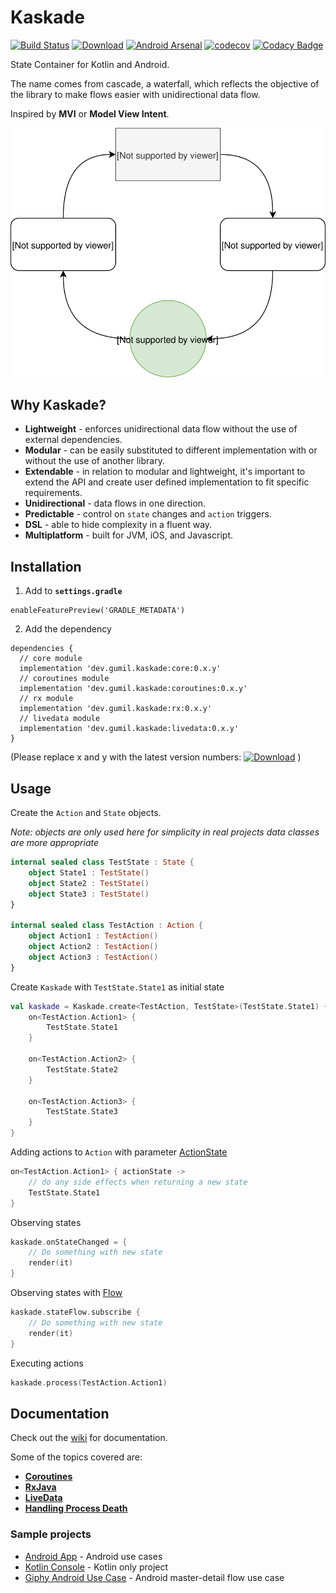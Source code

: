 # Kaskade
[![Build Status](https://travis-ci.org/gumil/Kaskade.svg?branch=master)](https://travis-ci.org/gumil/Kaskade)
[![Download](https://api.bintray.com/packages/gumil/maven/kaskade/images/download.svg)](https://bintray.com/gumil/maven/kaskade/_latestVersion)
[![Android Arsenal]( https://img.shields.io/badge/Android%20Arsenal-Kaskade-green.svg?style=flat )]( https://android-arsenal.com/details/1/7421 )
[![codecov](https://codecov.io/gh/gumil/Kaskade/branch/master/graph/badge.svg)](https://codecov.io/gh/gumil/Kaskade)
[![Codacy Badge](https://api.codacy.com/project/badge/Grade/832c3f8fcb4c4213bc72d674db75138f)](https://www.codacy.com/app/gumil/Kaskade?utm_source=github.com&amp;utm_medium=referral&amp;utm_content=gumil/Kaskade&amp;utm_campaign=Badge_Grade)

State Container for Kotlin and Android.

The name comes from cascade, a waterfall, which reflects the objective of the library to make flows easier with unidirectional data flow.

Inspired by **MVI** or **Model View Intent**.

![Kaskade](art/kaskade.svg)

## Why Kaskade?
* **Lightweight** - enforces unidirectional data flow without the use of external dependencies.
* **Modular** - can be easily substituted to different implementation with or without the use of another library.
* **Extendable** - in relation to modular and lightweight, it's important to extend the API and create user defined implementation to fit specific requirements.
* **Unidirectional** - data flows in one direction.
* **Predictable** - control on `state` changes and `action` triggers.
* **DSL** - able to hide complexity in a fluent way.
* **Multiplatform** - built for JVM, iOS, and Javascript.

## Installation
1. Add to **`settings.gradle`**
```
enableFeaturePreview('GRADLE_METADATA')
```
2. Add the dependency
```
dependencies {
  // core module
  implementation 'dev.gumil.kaskade:core:0.x.y'
  // coroutines module
  implementation 'dev.gumil.kaskade:coroutines:0.x.y'
  // rx module
  implementation 'dev.gumil.kaskade:rx:0.x.y'
  // livedata module
  implementation 'dev.gumil.kaskade:livedata:0.x.y'
}
```
(Please replace x and y with the latest version numbers: [![Download](https://api.bintray.com/packages/gumil/maven/kaskade/images/download.svg)](https://bintray.com/gumil/maven/kaskade/_latestVersion) )

## Usage
Create the `Action` and `State` objects.

_Note: objects are only used here for simplicity in real projects data classes are more appropriate_

```Kotlin
internal sealed class TestState : State {
    object State1 : TestState()
    object State2 : TestState()
    object State3 : TestState()
}

internal sealed class TestAction : Action {
    object Action1 : TestAction()
    object Action2 : TestAction()
    object Action3 : TestAction()
}
```

Create `Kaskade` with `TestState.State1` as initial state
```Kotlin
val kaskade = Kaskade.create<TestAction, TestState>(TestState.State1) {
    on<TestAction.Action1> {
        TestState.State1
    }

    on<TestAction.Action2> {
        TestState.State2
    }

    on<TestAction.Action3> {
        TestState.State3
    }
}
```

Adding actions to `Action` with parameter [ActionState](kaskade/core/src/commonMain/kotlin/dev/gumil/kaskade/models.kt)
```Kotlin
on<TestAction.Action1> { actionState ->
    // do any side effects when returning a new state
    TestState.State1
}
```

Observing states
```Kotlin
kaskade.onStateChanged = {
    // Do something with new state
    render(it)
}
```

Observing states with [Flow](kaskade/core/src/commonMain/kotlin/dev/gumil/kaskade/flow/Flow.kt)
```Kotlin
kaskade.stateFlow.subscribe {
    // Do something with new state
    render(it)
}
```

Executing actions
```Kotlin
kaskade.process(TestAction.Action1)
```

## Documentation
Check out the [wiki](https://github.com/gumil/Kaskade/wiki) for documentation.

Some of the topics covered are:
* **[Coroutines](https://github.com/gumil/Kaskade/wiki/Coroutines)**
* **[RxJava](https://github.com/gumil/Kaskade/wiki/RxJava)**
* **[LiveData](https://github.com/gumil/Kaskade/wiki/LiveData)**
* **[Handling Process Death](https://github.com/gumil/Kaskade/wiki/Android)**

### Sample projects
* [Android App](sample/app) - Android use cases
* [Kotlin Console](sample/console) - Kotlin only project
* [Giphy Android Use Case](https://github.com/gumil/giphy) - Android master-detail flow use case
